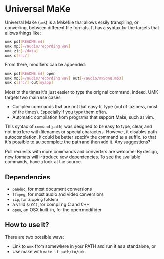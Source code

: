 Universal MaKe
=============

Universal MaKe (`umk`) is a Makefile that allows easily transpiling, or converting, between different file formats. It has a syntax for the targets that allows things like:

```bash
umk pdf[README.md]
umk mp3[~/audio/recording.wav]
umk zip[~/data]
umk c[src/]
```

From there, modifiers can be appended:

```bash
umk pdf[README.md] open
umk mp3[~/audio/recording.wav] out[~/audio/mySong.mp3]
umk c[src/] out[myapp]
```

Most of the times it's just easier to type the original command, indeed. UMK targets two main use cases:

- Complex commands that are not that easy to type (out of laziness, most of the times). Especially if you type them often.
- Automatic compilation from programs that support Make, such as vim.

This syntax of `command[path]` was designed to be easy to type, clear, and not interfere with filenames or special characters. However, it disables path autocompletion. It could be better specify the command as a suffix, so that it's possible to autocomplete the path and then add it. Any suggestions?

Pull requests with more commands and converters are welcome! By design, new formats will introduce new dependencies. To see the available commands, have a look at the source.

Dependencies
-----------

- `pandoc`, for most document conversions
- `ffmpeg`, for most audio and video conversions
- `zip`, for zipping folders
- a valid `$(CC)`, for compiling C and C++
- `open`, an OSX built-in, for the open modifider

How to use it?
--------------

There are two possible ways:

- Link to `umk` from somewhere in your PATH and run it as a standalone, or
- Use make with `make -f path/to/umk`.

